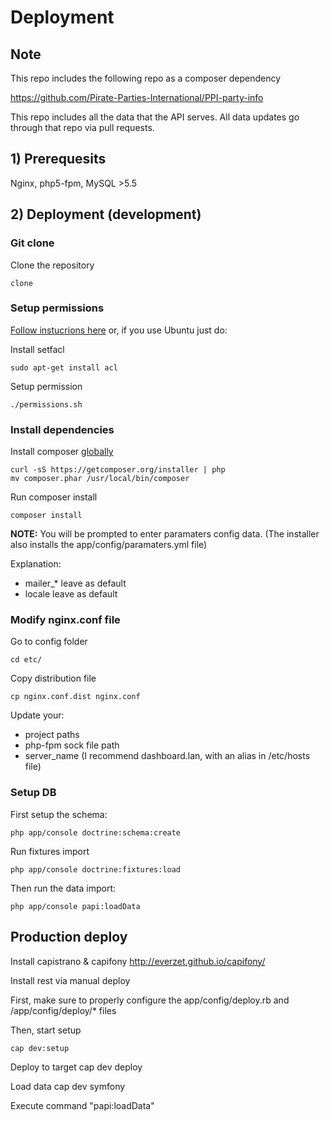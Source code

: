 Deployment
==========

## Note

This repo includes the following repo as a composer dependency

https://github.com/Pirate-Parties-International/PPI-party-info

This repo includes all the data that the API serves. All data updates go through that repo via pull requests.

## 1) Prerequesits

Nginx, php5-fpm, MySQL >5.5

## 2) Deployment (development)

### Git clone

Clone the repository

    clone 

### Setup permissions

[Follow instucrions here](http://symfony.com/doc/current/book/installation.html#book-installation-permissions) or, if you use Ubuntu just do:

Install setfacl

    sudo apt-get install acl

Setup permission

    ./permissions.sh

### Install dependencies

Install composer [globally](https://getcomposer.org/doc/00-intro.md#globally)

    curl -sS https://getcomposer.org/installer | php
    mv composer.phar /usr/local/bin/composer

Run composer install

    composer install

**NOTE:** You will be prompted to enter paramaters config data. (The installer also installs the app/config/paramaters.yml file)

Explanation:
* mailer_* leave as default
* locale leave as default

### Modify nginx.conf file

Go to config folder

    cd etc/

Copy distribution file

    cp nginx.conf.dist nginx.conf

Update your:

* project paths
* php-fpm sock file path
* server_name (I recommend dashboard.lan, with an alias in /etc/hosts file)

### Setup DB

First setup the schema:

    php app/console doctrine:schema:create

Run fixtures import

    php app/console doctrine:fixtures:load

Then run the data import:

    php app/console papi:loadData



## Production deploy

Install capistrano & capifony
http://everzet.github.io/capifony/

Install rest via manual deploy

First, make sure to properly configure the app/config/deploy.rb and /app/config/deploy/* files

Then, start setup

    cap dev:setup

Deploy to target
    cap dev deploy

Load data
    cap dev symfony

Execute command "papi:loadData"
